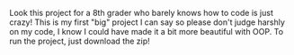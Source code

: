 Look this project for a 8th grader who barely knows how to code is just crazy!
This is my first "big" project I can say so please don't judge harshly on my code, I know I could have made it a bit more beautiful with OOP.
To run the project, just download the zip!

